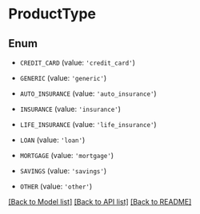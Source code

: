 # ProductType


## Enum

* `CREDIT_CARD` (value: `'credit_card'`)

* `GENERIC` (value: `'generic'`)

* `AUTO_INSURANCE` (value: `'auto_insurance'`)

* `INSURANCE` (value: `'insurance'`)

* `LIFE_INSURANCE` (value: `'life_insurance'`)

* `LOAN` (value: `'loan'`)

* `MORTGAGE` (value: `'mortgage'`)

* `SAVINGS` (value: `'savings'`)

* `OTHER` (value: `'other'`)

[[Back to Model list]](../README.md#documentation-for-models) [[Back to API list]](../README.md#documentation-for-api-endpoints) [[Back to README]](../README.md)


